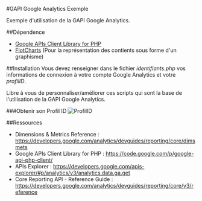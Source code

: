 #GAPI Google Analytics Exemple

Exemple d'utilisation de la GAPI Google Analytics.

##Dépendence
* [Google APIs Client Library for PHP](https://code.google.com/p/google-api-php-client/)
* [FlotCharts](http://www.flotcharts.org/) (Pour la représentation des contients sous forme d'un graphisme)

##Installation
Vous devez renseigner dans le fichier *identifiants.php* vos informations de connexion à votre compte Google Analytics et votre *profilID*.

Libre à vous de personnaliser/améliorer ces scripts qui sont la base de l'utilisation de la GAPI Google Analytics.

###Obtenir son Profil ID
![ProfilID](https://developers.google.com/analytics/images/profile_id_report_url.png)

##Ressources
* Dimensions & Metrics Reference : https://developers.google.com/analytics/devguides/reporting/core/dimsmets
* Google APIs Client Library for PHP : https://code.google.com/p/google-api-php-client/
* APIs Explorer : https://developers.google.com/apis-explorer/#p/analytics/v3/analytics.data.ga.get
* Core Reporting API - Reference Guide : https://developers.google.com/analytics/devguides/reporting/core/v3/reference
